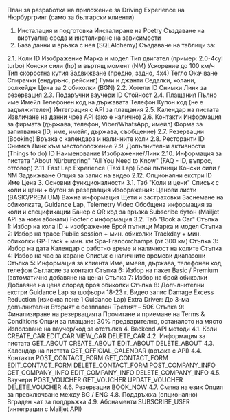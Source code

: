План за разработка на приложение за Driving Experience на Нюрбургринг (само за български клиенти)
1. Инсталация и подготовка
Инсталиране на Poetry
Създаване на виртуална среда и инсталиране на зависимости
2. База данни и връзка с нея (SQLAlchemy)
Създаване на таблици за:

2.1. Коли
ID
Изображение
Марка и модел
Тип двигател (пример: 2.0-4cyl turbo)
Конски сили (hp) и въртящ момент (NM)
Ускорение до 100 км/ч
Тип скоростна кутия
Задвижване (предно, задно, 4х4)
Тегло
Окачване
Спирачки (ендурънс, рейсинг)
Гуми и джанти
Седалки, колани, ролкейдж
Цена за 2 обиколки (BGN)
2.2. Хотели
ID
Снимки
Линк за резервация
2.3. Подаръчни ваучери
ID
Стойност
2.4. Плащания
Пълно име
Имейл
Телефонен код на държавата
Телефон
Купон код (не е задължителен)
Интеграция с API за плащания
2.5. Календар на пистата
Извличане на данни чрез API (ако е налично)
2.6. Контакти
Информация за фирмата (държава, телефон, Viber/WhatsApp, имейл)
Форма за запитвания (ID, име, имейл, държава, съобщение)
2.7. Резервации (Booking)
Връзка с календара и наличните коли
2.8. Ресторанти
ID
Снимка
Линк към местоположение
2.9. Допълнителни активности (Things to do)
ID
Наименование
Изображение/Линк
2.10. Информация за пистата
"About Nürburgring"
"All You Need to Know" (FAQ - ID, въпрос, отговор)
2.11. Fast Lap Experience (Taxi Lap)
Брой пътници
Конски сили / NM
Задвижване
Опция за запис на видео
2.12. Опционални екстри
ID
Име
Цена
3. Основни функционалности
3.1. Таб "Коли и цени"
Списък с коли и цени + бутон за резервация
Изображения:
Ценови листи (BASIC/PREMIUM)
Важна информация
Щети и застраховки
Заснемане на обиколката, Guidance Lap, Telemetry Video
Обобщена информация за коли и спецификации
Банер с QR код за връзка
Subscribe бутон (Mailjet API за нови абонати)
Footer с информация
3.2. Таб "Book a Car"
Стъпка 1: Избор на кола
ID + изображение
Брой пътници
Марка и модел
Стъпка 2: Избор на трасе
Public session + мин. обиколки
Trackday + мин. обиколки
GP-Track + мин. км
Spa-Francorchamps (от 300 км)
Стъпка 3: Избор на дата
Календар с работно време и наличност на колите
Стъпка 4: Избор на час за каране
Списък с наличните времеви диапазони
Стъпка 5: Информация за клиента
Име, имейл, държава, телефонен код, телефон
Съгласие за контакт
Стъпка 6: Избор на пакет
Basic / Premium (автоматично добавяне на цена)
Стъпка 7: Избор на брой обиколки
Добавяне на цена според броя обиколки
Стъпка 8: Допълнителни екстри
Guidance Lap за шофьори 18-23 г.
Видео запис
Damage Excess Reduction (изисква поне 1 Guidance Lap)
Extra Driver:
До 3-ма допълнителни
Вторият е безплатен
Третият – 50€
Стъпка 9: Финализиране на резервацията
Прочитане и приемане на Terms & Conditions
Опции за плащане:
30% предварително, останалото на място
Използване на ваучер/код за отстъпка
4. Backend API методи
4.1. Коли
CREATE_CAR
EDIT_CAR
VIEW_CAR
DELETE_CAR
4.2. Информация за пистата
GET_ABOUT
CREATE_ABOUT
EDIT_ABOUT
DELETE_ABOUT
4.3. Календар на пистата
GET_OFFICIAL_CALENDAR (връзка с API)
4.4. Контакти
POST_CONTACT_FORM
GET_CONTACT_FORM
EDIT_CONTACT_FORM
DELETE_CONTACT_FORM
POST_COMPANY_INFO
GET_COMPANY_INFO
EDIT_COMPANY_INFO
DELETE_COMPANY_INFO
4.5. Ваучери
POST_VOUCHER
GET_VOUCHER
UPDATE_VOUCHER
DELETE_VOUCHER
4.6. Резервации
BOOK_NOW
4.7. Смяна на език
Опция за превключване между BG / ENG
4.8. Поддръжка (опционално)
Вграден чат за поддръжка
4.9. Абонаменти
SUBSCRIBE_USER (интеграция с Mailjet API)
